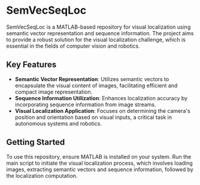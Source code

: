 # SemVecSeqLoc

SemVecSeqLoc is a MATLAB-based repository for visual localization using semantic vector representation and sequence information. The project aims to provide a robust solution for the visual localization challenge, which is essential in the fields of computer vision and robotics.

## Key Features

- **Semantic Vector Representation**: Utilizes semantic vectors to encapsulate the visual content of images, facilitating efficient and compact image representation.
- **Sequence Information Utilization**: Enhances localization accuracy by incorporating sequence information from image streams.
- **Visual Localization Application**: Focuses on determining the camera's position and orientation based on visual inputs, a critical task in autonomous systems and robotics.

## Getting Started

To use this repository, ensure MATLAB is installed on your system. Run the main script to initiate the visual localization process, which involves loading images, extracting semantic vectors and sequence information, followed by the localization computation.
